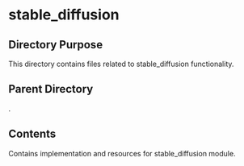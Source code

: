# stable_diffusion

## Directory Purpose
This directory contains files related to stable_diffusion functionality.

## Parent Directory
.

## Contents
Contains implementation and resources for stable_diffusion module.
